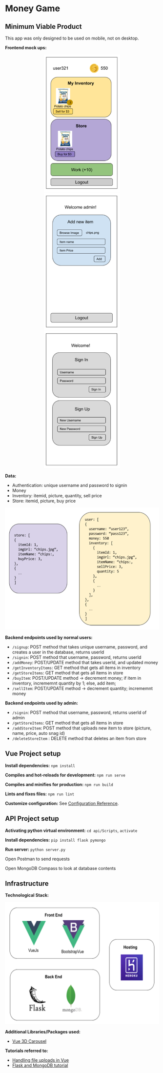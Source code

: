 # Money Game

## Minimum Viable Product
This app was only designed to be used on mobile, not on desktop.

**Frontend mock ups:**
<p align="center">
  <img src="./docs/images/frontend_mvp_normal_mockup.png" alt="frontend mockup normal users" height="450px">
  <img src="./docs/images/frontend_mvp_admin_mockup.png" alt="frontend mockup admin" height="450px">
  <img src="./docs/images/frontend_mvp_auth_mockup.png" alt="frontend mockup authentication" height="450px">
</p>

**Data:**
* Authentication: unique username and password to signin
* Money
* Inventory: itemid, picture, quantity, sell price
* Store: itemid, picture, buy price

<p align="center">
  <img src="./docs/images/database_plan.png" alt="frontend mockup normal users" height="400px">
</p>

**Backend endpoints used by normal users:**
* `/signup`: POST method that takes unique username, password, and creates a user in the database, returns userId
* `/signin`: POST method that username, password, returns userId
* `/addMoney`: POST/UPDATE method that takes userId, and updated money
* `/getInventoryItems`: GET method that gets all items in inventory
* `/getStoreItems`: GET method that gets all items in store
* `/buyItem`: POST/UPDATE method -> decrement money; if item in inventory, incrememnt quantity by 1; else, add item;
* `/sellItem`: POST/UPDATE method -> decrement quantity; incrememnt money

**Backend endpoints used by admin:**
* `/signin`: POST method that username, password, returns userId of admin
* `/getStoreItems`: GET method that gets all items in store
* `/addStoreItem`: POST method that uploads new item to store (picture, name, price, auto snag id)
* `/deleteStoreItem` : DELETE method that deletes an item from store

## Vue Project setup
**Install dependencies:** `npm install`

**Compiles and hot-reloads for development:** `npm run serve`

**Compiles and minifies for production:** `npm run build`

**Lints and fixes files:** `npm run lint`

**Customize configuration:** See [Configuration Reference](https://cli.vuejs.org/config/).

## API Project setup
**Activating python virtual environment:** `cd api/Scripts`, `activate`

**Install dependencies:** `pip install flask pymongo`

**Run server:** `python server.py`

Open Postman to send requests

Open MongoDB Compass to look at database contents

## Infrastructure
**Technological Stack:**
<p align="center">
  <img src="./docs/images/tech_stack.png" alt="tech stack" height="400px">
</p>

**Additional Libraries/Packages used:**
* [Vue 3D Carousel](https://github.com/wlada/vue-carousel-3d)

**Tutorials referred to:**
* [Handling file uploads in Vue](https://www.digitalocean.com/community/tutorials/how-to-handle-file-uploads-in-vue-2)
* [Flask and MongoDB tutorial](https://www.youtube.com/watch?v=o8jK5enu4L4)

